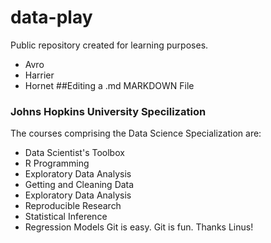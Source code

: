 # data-play

Public repository created for learning purposes.

* Avro
* Harrier
* Hornet
##Editing a .md MARKDOWN File
### Johns Hopkins University Specilization
The courses comprising the Data Science Specialization are:
* Data Scientist's Toolbox
* R Programming
* Exploratory Data Analysis
* Getting and Cleaning Data
* Exploratory Data Analysis
* Reproducible Research
* Statistical Inference
* Regression Models
Git is easy. Git is fun. Thanks Linus!